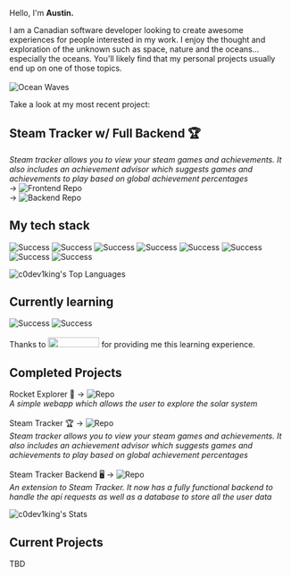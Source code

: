 Hello, I'm <b>Austin.</b> <br>

I am a Canadian software developer looking to create awesome experiences for people interested in my work. I enjoy the thought and exploration of the unknown such as space, nature and the oceans... especially the oceans. You'll likely find that my personal projects usually end up on one of those topics. <br>
<br>
![Ocean Waves](https://media2.giphy.com/media/v1.Y2lkPTc5MGI3NjExbHdjY2w5a2FybGt6YXFsbjBpa3d3aGlyemlmZTV2eXd0amt3dTNydSZlcD12MV9pbnRlcm5hbF9naWZfYnlfaWQmY3Q9Zw/sfjfPOe8DKptm/giphy.webp) <br>

Take a look at my most recent project: <br>
## Steam Tracker w/ Full Backend 🏆
_Steam tracker allows you to view your steam games and achievements. It also includes an achievement advisor which suggests games and achievements to play based on global achievement percentages_ <br>
→ ![_Frontend Repo_](https://github.com/c0deV1king/Steam-Tracker-Demo)<br>
→ ![_Backend Repo_](https://github.com/c0deV1king/Steam-Tracker-Backend) <br>


## My tech stack <br>
![Success](https://img.shields.io/static/v1?label=&message=JavaScript&color=yellow&style=plastic) ![Success](https://img.shields.io/static/v1?label=&message=Tailwind&color=turquoise&style=plastic) ![Success](https://img.shields.io/static/v1?label=&message=HTML5&color=orange&style=plastic) ![Success](https://img.shields.io/static/v1?label=&message=CSS3&color=blue&style=plastic) ![Success](https://img.shields.io/static/v1?label=&message=Bootstrap&color=indigo&style=plastic) ![Success](https://img.shields.io/static/v1?label=&message=Git(Terminal)&color=orange&style=plastic) ![Success](https://img.shields.io/static/v1?label=&message=React&color=turquoise&style=plastic) ![Success](https://img.shields.io/static/v1?label=&message=Netlify&color=teal&style=plastic) 

![c0dev1king's Top Languages](https://github-readme-stats.vercel.app/api/top-langs/?username=c0dev1king&theme=vue&show_icons=true&hide_border=true&layout=compact)

## Currently learning <br>
![Success](https://img.shields.io/static/v1?label=&message=React&color=turquoise&style=plastic) ![Success](https://img.shields.io/static/v1?label=&message=Tailwind&color=turquoise&style=plastic)
<br>
<br>
Thanks to <img src="https://cdn.prod.website-files.com/62574f5967985919f9e52f6f/626af147a985b345135bcef7_gc-allwhite.svg" width="92px" height="18px" background-color="white"> for providing me this learning experience.

## Completed Projects <br>
Rocket Explorer 🚀 → ![_Repo_](https://github.com/c0deV1king/rocket-explorer) <br>
_A simple webapp which allows the user to explore the solar system_ <br>
<br>
Steam Tracker 🏆 → ![_Repo_](https://github.com/c0deV1king/Steam-Tracker-Demo) <br>
_Steam tracker allows you to view your steam games and achievements. It also includes an achievement advisor which suggests games and achievements to play based on global achievement percentages_ <br>
<br>
Steam Tracker Backend 🖥 → ![_Repo_](https://github.com/c0deV1king/Steam-Tracker-Backend) <br>
_An extension to Steam Tracker. It now has a fully functional backend to handle the api requests as well as a database to store all the user data_ <br>

![c0dev1king's Stats](https://github-readme-stats.vercel.app/api?username=c0dev1king&theme=vue&show_icons=true&hide_border=true&count_private=true)

## Current Projects <br>
TBD
